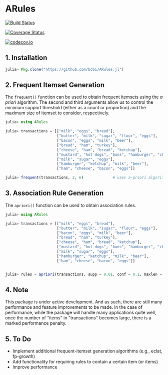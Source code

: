 # ARules

[![Build Status](https://travis-ci.org/bcbi/ARules.jl.svg?branch=master)](https://travis-ci.org/bcbi/ARules.jl)

[![Coverage Status](https://coveralls.io/repos/bcbi/ARules.jl/badge.svg?branch=master&service=github)](https://coveralls.io/github/bcbi/ARules.jl?branch=master)

[![codecov.io](http://codecov.io/github/bcbi/ARules.jl/coverage.svg?branch=master)](http://codecov.io/github/bcbi/ARules.jl?branch=master)

## 1. Installation
```julia
julia> Pkg.clone("https://github.com/bcbi/ARules.jl")
```

## 2. Frequent Itemset Generation
The `frequent()` function can be used to obtain frequent itemsets using the
_a priori_ algorithm. The second and third arguments allow us to control the
minimum support threshold (either as a count or proportion) and the maximum
size of itemset to consider, respectively.
```julia
julia> using ARules

julia> transactions = [["milk", "eggs", "bread"],
                       ["butter", "milk", "sugar", "flour", "eggs"],
                       ["bacon", "eggs", "milk", "beer"],
                       ["bread", "ham", "turkey"],
                       ["cheese", "ham", "bread", "ketchup"],
                       ["mustard", "hot dogs", "buns", "hamburger", "cheese", "beer"],
                       ["milk", "sugar", "eggs"],
                       ["hamburger", "ketchup", "milk", "beer"],
                       ["ham", "cheese", "bacon", "eggs"]]

julia> frequent(transactions, 2, 6)				# uses a-priori algorithm
```

## 3. Association Rule Generation
The `apriori()` function can be used to obtain association rules.
```julia
julia> using ARules

julia> transactions = [["milk", "eggs", "bread"],
                       ["butter", "milk", "sugar", "flour", "eggs"],
                       ["bacon", "eggs", "milk", "beer"],
                       ["bread", "ham", "turkey"],
                       ["cheese", "ham", "bread", "ketchup"],
                       ["mustard", "hot dogs", "buns", "hamburger", "cheese", "beer"],
                       ["milk", "sugar", "eggs"],
                       ["hamburger", "ketchup", "milk", "beer"],
                       ["ham", "cheese", "bacon", "eggs"]]


julia> rules = apriori(transactions, supp = 0.01, conf = 0.1, maxlen = 6)
```


## 4. Note
This package is under active development. And as such, there are still many performance and feature improvements to be made. In the case of performance, while the package will handle many applications quite well, once the number of "items" in "transactions" becomes large, there is a marked performance penalty. 

## 5. To Do
- Implement additional frequent-itemset generation algorithms (e.g., eclat, fp-growth)
- Add functionality for requiring rules to contain a certain item (or items)
- Improve performance
